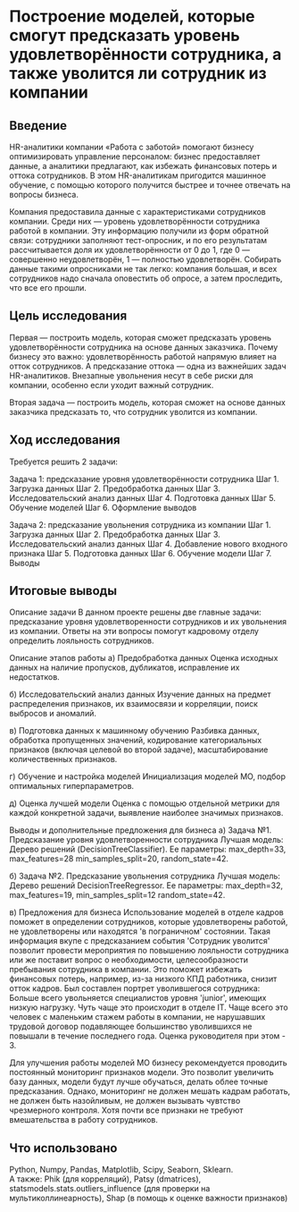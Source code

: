 # Построение моделей, которые смогут предсказать уровень удовлетворённости сотрудника, а также уволится ли сотрудник из компании

## Введение
HR-аналитики компании «Работа с заботой» помогают бизнесу оптимизировать управление персоналом: бизнес предоставляет данные, а аналитики предлагают, как избежать финансовых потерь и оттока сотрудников. В этом HR-аналитикам пригодится машинное обучение, с помощью которого получится быстрее и точнее отвечать на вопросы бизнеса.

Компания предоставила данные с характеристиками сотрудников компании. Среди них — уровень удовлетворённости сотрудника работой в компании. Эту информацию получили из форм обратной связи: сотрудники заполняют тест-опросник, и по его результатам рассчитывается доля их удовлетворённости от 0 до 1, где 0 — совершенно неудовлетворён, 1 — полностью удовлетворён. Собирать данные такими опросниками не так легко: компания большая, и всех сотрудников надо сначала оповестить об опросе, а затем проследить, что все его прошли.

## Цель исследования
Первая — построить модель, которая сможет предсказать уровень удовлетворённости сотрудника на основе данных заказчика.
Почему бизнесу это важно: удовлетворённость работой напрямую влияет на отток сотрудников. А предсказание оттока — одна из важнейших задач HR-аналитиков. Внезапные увольнения несут в себе риски для компании, особенно если уходит важный сотрудник.

Вторая задача — построить модель, которая сможет на основе данных заказчика предсказать то, что сотрудник уволится из компании.

## Ход исследования
Требуется решить 2 задачи:

Задача 1: предсказание уровня удовлетворённости сотрудника
Шаг 1. Загрузка данных
Шаг 2. Предобработка данных
Шаг 3. Исследовательский анализ данных
Шаг 4. Подготовка данных
Шаг 5. Обучение моделей
Шаг 6. Оформление выводов

Задача 2: предсказание увольнения сотрудника из компании
Шаг 1. Загрузка данных
Шаг 2. Предобработка данных
Шаг 3. Исследовательский анализ данных
Шаг 4. Добавление нового входного признака
Шаг 5. Подготовка данных
Шаг 6. Обучение модели
Шаг 7. Выводы

## Итоговые выводы
Описание задачи
В данном проекте решены две главные задачи: предсказание уровня удовлетворенности сотрудников и их увольнения из компании. Ответы на эти вопросы помогут кадровому отделу определить лояльность сотрудников.

Описание этапов работы
а) Предобработка данных
Оценка исходных данных на наличие пропусков, дубликатов, исправление их недостатков.

б) Исследовательский анализ данных
Изучение данных на предмет распределения признаков, их взаимосвязи и корреляции, поиск выбросов и аномалий.

в) Подготовка данных к машинному обучению
Разбивка данных, обработка пропущенных значений, кодирование категориальных признаков (включая целевой во второй задаче), масштабирование количественных признаков.

г) Обучение и настройка моделей
Инициализация моделей МО, подбор оптимальных гиперпараметров.

д) Оценка лучшей модели
Оценка с помощью отдельной метрики для каждой конкретной задачи, выявление наиболее значимых признаков.


Выводы и дополнительные предложения для бизнеса
а) Задача №1. Предсказание уровня удовлетворенности сотрудника
Лучшая модель: Дерево решений (DecisionTreeClassifier).
Ее параметры: max_depth=33, max_features=28 min_samples_split=20, random_state=42.

б) Задача №2. Предсказание увольнения сотрудника
Лучшая модель: Дерево решений DecisionTreeRegressor.
Ее параметры: max_depth=32, max_features=19, min_samples_split=12 random_state=42.

в) Предложения для бизнеса
Использование моделей в отделе кадров поможет в определении сотрудников, которые удовлетворены работой, не удовлетворены или находятся 'в пограничном' состоянии. Такая информация вкупе с предсказанием события 'Сотрудник уволится' позволит провести мероприятия по повышению лояльности сотрудника или же поставит вопрос о необходимости, целесообразности пребывания сотрудника в компании. Это поможет избежать финансовых потерь, например, из-за низкого КПД работника, снизит отток кадров.
Был составлен портрет уволившегося сотрудника: Больше всего увольняется специалистов уровня 'junior', имеющих низкую нагрузку. Чуть чаще это происходит в отделе IT. Чаще всего это человек с маленьким стажем работы в компании, не нарушавших трудовой договор подавляющее большинство уволившихся не повышали в течение последнего года. Оценка руководителя при этом - 3.

Для улучшения работы моделей МО бизнесу рекомендуется проводить постоянный мониторинг признаков модели. Это позволит увеличить базу данных, модели будут лучше обучаться, делать облее точные предсказания. Однако, мониторинг не должен мешать кадрам работать, не должен быть назойливым, не должен вызывать чувтство чрезмерного контроля. Хотя почти все признаки не требуют вмешательства в работу сотрудников.

## Что использовано
Python, Numpy, Pandas, Matplotlib, Scipy, Seaborn, Sklearn. <br>
А также: Phik (для корреляций), Patsy (dmatrices), statsmodels.stats.outliers_influence (для проверки на мультиколлинеарность), Shap (в помощь к оценке важности признаков)
